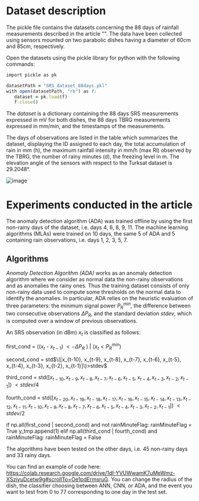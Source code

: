 # Dataset description 
The pickle file contains the datasets concerning the 88 days of rainfall measurements described in the article "". The data have been collected using sensors mounted on two parabolic dishes having a diameter of 60cm and 85cm, respectively. 

Open the datasets using the pickle library for python with the following commands:

```ruby
import pickle as pk 

datasetPath = "SRS_dataset_88days.pkl"  
with open(datasetPath, "rb") as f:  
   dataset = pk.load(f) 
   f.close()  
```

The *dataset* is a dictionary containing the 88 days SRS measurements expressed in mV for both dishes, the 88 days TBRG measurements expressed in mm/min, and the timestamps of the measurements.

The days of observations are listed in the table which summarizes the dataset, displaying the ID assigned to each day, the total accumulation of rain in mm (h), the maximum rainfall
intensity in mm/h (max RI) observed by the TBRG, the number of rainy minutes (d), the freezing level in m. The elevation angle of the sensors with respect to the Turksat dataset is 29.2048°.

![image](https://github.com/cosmiclabunige/SRS_dataset_88_days/assets/114477377/9bbb4f3d-c98d-43a9-9fb2-d91c373d428c)

# Experiments conducted in the article

The anomaly detection algorithm (ADA) was trained offline by using the first non-rainy days of the dataset, i.e. days 4, 6, 8, 9, 11. 
The machine learning algorithms (MLAs) were trained on 10 days, the same 5 of ADA and 5 containing rain observations, i.e. days 1, 2, 3, 5, 7.

## Algorithms

*Anomaly Detection Algorithm (ADA)* works as an anomaly detection algorithm where we consider as normal data the non-rainy observations and as anomalies the rainy ones. Thus the training dataset consists of only non-rainy data used to compute some thresholds on the normal data to identify the anomalies. In particular, ADA relies on the heuristic evaluation of three parameters: the minimum signal power $P_R^{min}$, the difference between two consecutive observations $\Delta P_R$, and the standard deviation $stdev$, which is computed over a window of previous observations. 

An SRS observation (in dBm) $x_t$ is classified as follows: 

first_cond = (($x_t$ - $x_{t-1}$) $<-\Delta P_R$ ) | ($x_t < P_R^{min}$)

second_cond = std$\([x_{t-10}, x_{t-9}, x_{t-8}, x_{t-7}, x_{t-6}, x_{t-5}, x_{t-4}, x_{t-3}, x_{t-2}, x_{t-1}]\)>stdev$

third_cond = std($[x_{t-10}, x_{t-9}, x_{t-8}, x_{t-7}, x_{t-6}, x_{t-5}, x_{t-4}, x_{t-3}, x_{t-2}, x_{t-1}]$) $<stdev/4$

fourth_cond = std($[x_{t-20},x_{t-19},x_{t-18},x_{t-17},x_{t-16},x_{t-15},x_{t-14},x_{t-13},x_{t-12},x_{t-11},x_{t-10},x_{t-9}, x_{t-8}, x_{t-7}, x_{t-6}, x_{t-5}, x_{t-4}, x_{t-3}, x_{t-2}, x_{t-1}]$) $<stdev/2$

if np.all(first_cond | second_cond) and not rainMinuteFlag:
   rainMinuteFlag = True
   y_tmp.append(1)
elif np.all(third_cond | fourth_cond) and rainMinuteFlag:
   rainMinuteFlag = False

The algorithms have been tested on the other days, i.e. 45 non-rainy days and 33 rainy days. 

You can find an example of code here: https://colab.research.google.com/drive/1dI-YVUWwamK7uMeWmz-XSzjyuDcetw9g#scrollTo=Oe1pdErmsruG.
You can change the radius of the dish, the classifier choosing between ANN, CNN, or ADA, and the event you want to test from 0 to 77 corresponding to one day in the test set.
